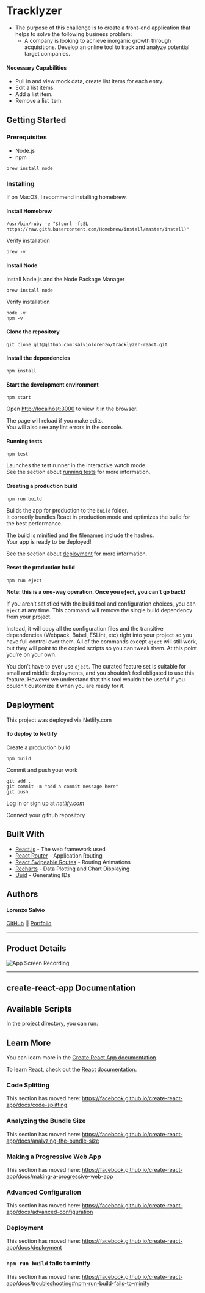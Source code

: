 # Tracklyzer

- The purpose of this challenge is to create a front-end application that helps to solve the following business problem:
  - A company is looking to achieve inorganic growth through acquisitions. Develop
    an online tool to track and analyze potential target companies.

#### Necessary Capabilities

- Pull in and view mock data, create list items for each entry.
- Edit a list items.
- Add a list item.
- Remove a list item.

## Getting Started

### Prerequisites

- Node.js
- npm

```
brew install node

```

### Installing

If on MacOS, I recommend installing homebrew.

#### Install Homebrew

```
/usr/bin/ruby -e "$(curl -fsSL https://raw.githubusercontent.com/Homebrew/install/master/install)"
```

Verify installation

```
brew -v
```

#### Install Node

Install Node.js and the Node Package Manager

```
brew install node
```

Verify installation

```
node -v
npm -v
```

#### Clone the repository

```
git clone git@github.com:salviolorenzo/tracklyzer-react.git
```

#### Install the dependencies

```
npm install
```

#### Start the development environment

```
npm start
```

Open [http://localhost:3000](http://localhost:3000) to view it in the browser.

The page will reload if you make edits.<br>
You will also see any lint errors in the console.

#### Running tests

```
npm test
```

Launches the test runner in the interactive watch mode.<br>
See the section about [running tests](https://facebook.github.io/create-react-app/docs/running-tests) for more information.

#### Creating a production build

```
npm run build
```

Builds the app for production to the `build` folder.<br>
It correctly bundles React in production mode and optimizes the build for the best performance.

The build is minified and the filenames include the hashes.<br>
Your app is ready to be deployed!

See the section about [deployment](https://facebook.github.io/create-react-app/docs/deployment) for more information.

#### Reset the production build

```
npm run eject
```

**Note: this is a one-way operation. Once you `eject`, you can’t go back!**

If you aren’t satisfied with the build tool and configuration choices, you can `eject` at any time. This command will remove the single build dependency from your project.

Instead, it will copy all the configuration files and the transitive dependencies (Webpack, Babel, ESLint, etc) right into your project so you have full control over them. All of the commands except `eject` will still work, but they will point to the copied scripts so you can tweak them. At this point you’re on your own.

You don’t have to ever use `eject`. The curated feature set is suitable for small and middle deployments, and you shouldn’t feel obligated to use this feature. However we understand that this tool wouldn’t be useful if you couldn’t customize it when you are ready for it.

## Deployment

This project was deployed via Netlify.com

#### To deploy to Netlify

Create a production build

```
npm build
```

Commit and push your work

```
git add .
git commit -m "add a commit message here"
git push
```

Log in or sign up at _netlify.com_

Connect your github repository

## Built With

- [React.js](https://reactjs.org/) - The web framework used
- [React Router](https://www.npmjs.com/package/react-router) - Application Routing
- [React Swipeable Routes](https://www.npmjs.com/package/react-swipeable-routes) - Routing Animations
- [Recharts](https://www.npmjs.com/package/react-swipeable-routes) - Data Plotting and Chart Displaying
- [Uuid](https://www.npmjs.com/package/uuid) - Generating IDs

## Authors

#### **Lorenzo Salvio**

[GitHub](https://github.com/salviolorenzo) || [Portfolio](https://lorenzosalvio.com)

---

## Product Details

![App Screen Recording](./appSR-gif.gif)

---

## create-react-app Documentation

## Available Scripts

In the project directory, you can run:

## Learn More

You can learn more in the [Create React App documentation](https://facebook.github.io/create-react-app/docs/getting-started).

To learn React, check out the [React documentation](https://reactjs.org/).

### Code Splitting

This section has moved here: https://facebook.github.io/create-react-app/docs/code-splitting

### Analyzing the Bundle Size

This section has moved here: https://facebook.github.io/create-react-app/docs/analyzing-the-bundle-size

### Making a Progressive Web App

This section has moved here: https://facebook.github.io/create-react-app/docs/making-a-progressive-web-app

### Advanced Configuration

This section has moved here: https://facebook.github.io/create-react-app/docs/advanced-configuration

### Deployment

This section has moved here: https://facebook.github.io/create-react-app/docs/deployment

### `npm run build` fails to minify

This section has moved here: https://facebook.github.io/create-react-app/docs/troubleshooting#npm-run-build-fails-to-minify

```

```

```

```
